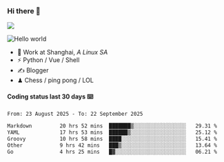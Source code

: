 ### Hi there 👋
![](https://komarev.com/ghpvc/?username=Xuhandsome)


<img src="https://github-readme-stats.vercel.app/api?username=XuHandsome&show_icons=true&theme=merko" alt="Hello world">

<br/>

- 🍻  Work at Shanghai, _A Linux SA_
- ⚡  Python / Vue / Shell
- ✍️  Blogger
- ♟  Chess / ping pong / LOL

#### Coding status last 30 days ⌨️

<!--START_SECTION:waka-->

```txt
From: 23 August 2025 - To: 22 September 2025

Markdown         20 hrs 52 mins  ███████▒░░░░░░░░░░░░░░░░░   29.31 %
YAML             17 hrs 53 mins  ██████▒░░░░░░░░░░░░░░░░░░   25.12 %
Groovy           10 hrs 58 mins  ████░░░░░░░░░░░░░░░░░░░░░   15.41 %
Other            9 hrs 42 mins   ███▒░░░░░░░░░░░░░░░░░░░░░   13.64 %
Go               4 hrs 25 mins   █▓░░░░░░░░░░░░░░░░░░░░░░░   06.21 %
```

<!--END_SECTION:waka-->
